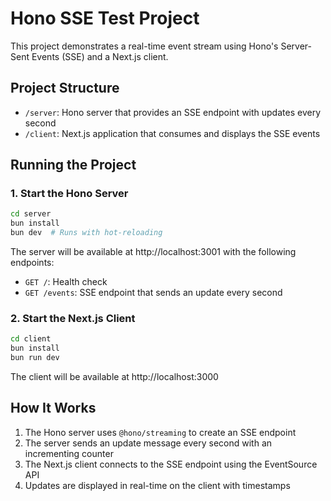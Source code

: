 # Hono SSE Test Project

This project demonstrates a real-time event stream using Hono's Server-Sent Events (SSE) and a Next.js client.

## Project Structure

- `/server`: Hono server that provides an SSE endpoint with updates every second
- `/client`: Next.js application that consumes and displays the SSE events

## Running the Project

### 1. Start the Hono Server

```bash
cd server
bun install
bun dev  # Runs with hot-reloading
```

The server will be available at http://localhost:3001 with the following endpoints:
- `GET /`: Health check
- `GET /events`: SSE endpoint that sends an update every second

### 2. Start the Next.js Client

```bash
cd client
bun install
bun run dev
```

The client will be available at http://localhost:3000

## How It Works

1. The Hono server uses `@hono/streaming` to create an SSE endpoint
2. The server sends an update message every second with an incrementing counter
3. The Next.js client connects to the SSE endpoint using the EventSource API
4. Updates are displayed in real-time on the client with timestamps

